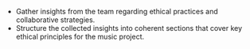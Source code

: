 - Gather insights from the team regarding ethical practices and collaborative strategies.
- Structure the collected insights into coherent sections that cover key ethical principles for the music project.